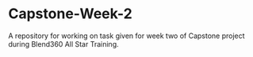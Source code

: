 # Capstone-Week-2
A repository for working on task given for week two of Capstone project during Blend360 All Star Training.
